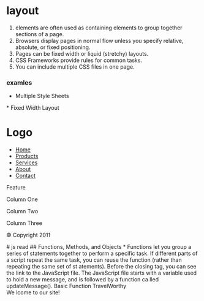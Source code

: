 # layout
1. <div> elements are often used as containing elements to group together sections of a page.
2. Browsers display pages in normal flow unless you specify relative, absolute, or fixed positioning.
3. Pages can be fixed width or liquid (stretchy) layouts.
4. CSS Frameworks provide rules for common tasks.
5. You can include multiple CSS files in one page.
### examles 
* Multiple Style Sheets
<!DOCTYPE html>
<html>
<head>
<title>Multiple Style Sheets - Link</title>
<link rel="stylesheet" type="text/css"
href="css/site.css" />
<link rel="stylesheet" type="text/css"
href="css/tables.css" />
<link rel="stylesheet" type="text/css"
href="css/typography.css" />
</head>
<body>
<!-- HTML page content here -->
</body>
</html>
* Fixed Width Layout
<body>
<div id="header">
<h1>Logo</h1>
<div id="nav">
<ul>
<li><a href="">Home</a></li>
<li><a href="">Products</a></li>
<li><a href="">Services</a></li>
<li><a href="">About</a></li>
<li><a href="">Contact</a></li>
</ul>
</div>
</div>
<div id="content">
<div id="feature">
<p>Feature</p>
</div>
<div class="article column1">
<p>Column One</p>
</div>
<div class="article column2">
<p>Column Two</p>
</div>
<div class="article column3">
<p>Column Three</p>
</div>
</div>
<div id="footer">
<p>&copy; Copyright 2011</p>
</div>
</body>
# js read
## Functions, Methods, and Objects
* Functions let you group a series of statements together to perform a specific task. If different parts of a script repeat the same task, you can reuse the function (rather than repeating the same set of st atements).
<!DOCTYPE html>
<html>
<head>
Before the closing </body>
tag, you can see the link to the
JavaScript file. The JavaScript
file starts with a variable used
to hold a new message, and is
followed by a function ca lled
updateMessage().
<ti t l e>Basic Function</title>
<l i nk rel ="stylesheet" href="cs s/ c03.css" />
</head>
<body>
<hl>TravelWorthy</ hl>
<div id="message">We lcome to our site! </ div>
<script src="js/ basic-function .js"></ script>
</ body>
</ html>
